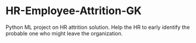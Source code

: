 # HR-Employee-Attrition-GK
Python ML project on HR attrition solution. Help the HR to early identify the probable one who might leave the organization.

